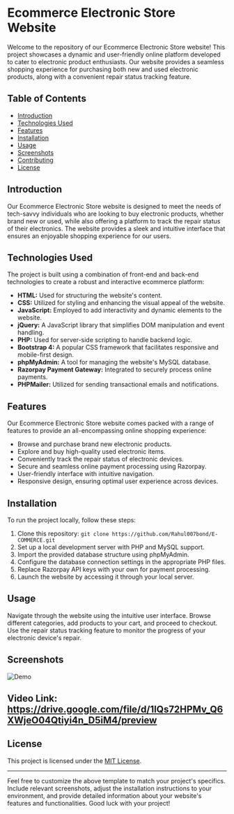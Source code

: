 # Ecommerce Electronic Store Website

Welcome to the repository of our Ecommerce Electronic Store website! This project showcases a dynamic and user-friendly online platform developed to cater to electronic product enthusiasts. Our website provides a seamless shopping experience for purchasing both new and used electronic products, along with a convenient repair status tracking feature. 

## Table of Contents
- [Introduction](#introduction)
- [Technologies Used](#technologies-used)
- [Features](#features)
- [Installation](#installation)
- [Usage](#usage)
- [Screenshots](#screenshots)
- [Contributing](#contributing)
- [License](#license)

## Introduction

Our Ecommerce Electronic Store website is designed to meet the needs of tech-savvy individuals who are looking to buy electronic products, whether brand new or used, while also offering a platform to track the repair status of their electronics. The website provides a sleek and intuitive interface that ensures an enjoyable shopping experience for our users.

## Technologies Used

The project is built using a combination of front-end and back-end technologies to create a robust and interactive ecommerce platform:

- **HTML:** Used for structuring the website's content.
- **CSS:** Utilized for styling and enhancing the visual appeal of the website.
- **JavaScript:** Employed to add interactivity and dynamic elements to the website.
- **jQuery:** A JavaScript library that simplifies DOM manipulation and event handling.
- **PHP:** Used for server-side scripting to handle backend logic.
- **Bootstrap 4:** A popular CSS framework that facilitates responsive and mobile-first design.
- **phpMyAdmin:** A tool for managing the website's MySQL database.
- **Razorpay Payment Gateway:** Integrated to securely process online payments.
- **PHPMailer:** Utilized for sending transactional emails and notifications.

## Features

Our Ecommerce Electronic Store website comes packed with a range of features to provide an all-encompassing online shopping experience:

- Browse and purchase brand new electronic products.
- Explore and buy high-quality used electronic items.
- Conveniently track the repair status of electronic devices.
- Secure and seamless online payment processing using Razorpay.
- User-friendly interface with intuitive navigation.
- Responsive design, ensuring optimal user experience across devices.

## Installation

To run the project locally, follow these steps:

1. Clone this repository: `git clone https://github.com/Rahul007bond/E-COMMERCE.git`
2. Set up a local development server with PHP and MySQL support.
3. Import the provided database structure using phpMyAdmin.
4. Configure the database connection settings in the appropriate PHP files.
5. Replace Razorpay API keys with your own for payment processing.
6. Launch the website by accessing it through your local server.

## Usage

Navigate through the website using the intuitive user interface. Browse different categories, add products to your cart, and proceed to checkout. Use the repair status tracking feature to monitor the progress of your electronic device's repair.

## Screenshots

![Demo](https://github.com/Rahul007bond/E-COMMERCE/blob/master/img/clip.gif)

## Video Link: https://drive.google.com/file/d/1IQs72HPMv_Q6XWjeO04Qtiyi4n_D5iM4/preview




## License

This project is licensed under the [MIT License](LICENSE).

---

Feel free to customize the above template to match your project's specifics. Include relevant screenshots, adjust the installation instructions to your environment, and provide detailed information about your website's features and functionalities. Good luck with your project!

